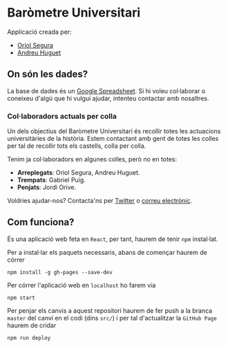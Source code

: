# Baròmetre Universitari

Applicació creada per:
* [Oriol Segura](https://twitter.com/uriiisegura)
* [Andreu Huguet](https://twitter.com/HuguetAndreu)

## On són les dades?

La base de dades és un [Google Spreadsheet](https://docs.google.com/spreadsheets/d/105YLYfRNPUvhx6G8QUkZykGPHPTpzCk6WO5zBGV2LcA/). Si hi voleu col·laborar o coneixeu d'algú que hi vulgui ajudar, intenteu contactar amb nosaltres.

### Col·laboradors actuals per colla

Un dels objectius del Baròmetre Universitari és recollir totes les actuacions universitàries de la història. Estem contactant amb gent de totes les colles per tal de recollir tots els castells, colla per colla.

Tenim ja col·laboradors en algunes colles, però no en totes:

* __Arreplegats__: Oriol Segura, Andreu Huguet.
* __Trempats__: Gabriel Puig.
* __Penjats__: Jordi Orive.

Voldries ajudar-nos? Contacta'ns per [Twitter](https://twitter.com/BarometreUni) o [correu electrònic](mailto:barometreuniversitari@gmail.com).

## Com funciona?

És una aplicació web feta en `React`, per tant, haurem de tenir `npm` instal·lat.

Per a instal·lar els paquets necessaris, abans de començar haurem de córrer
```shell
npm install -g gh-pages --save-dev
```

Per córrer l'aplicació web en `localhost` ho farem via
```shell
npm start
```

Per penjar els canvis a aquest repositori haurem de fer push a la branca `master` del canvi en el codi (dins `src/`) i per tal d'actualitzar la `GitHub Page` haurem de cridar
```shell
npm run deploy
```

